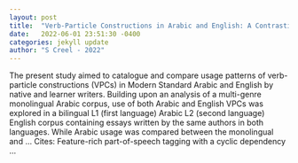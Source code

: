 ```yaml
---
layout: post
title:  "Verb-Particle Constructions in Arabic and English: A Contrastive Corpus Study of Learner and Native Language"
date:   2022-06-01 23:51:30 -0400
categories: jekyll update
author: "S Creel - 2022"
---
```

The present study aimed to catalogue and compare usage patterns of verb-particle constructions (VPCs) in Modern Standard Arabic and English by native and learner writers. Building upon an analysis of a multi-genre monolingual Arabic corpus, use of both Arabic and English VPCs was explored in a bilingual L1 (first language) Arabic L2 (second language) English corpus containing essays written by the same authors in both languages. While Arabic usage was compared between the monolingual and … Cites: ‪Feature-rich part-of-speech tagging with a cyclic dependency …‬